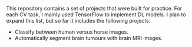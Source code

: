This repository contains a set of projects that were built for practice. For each CV task, I mainly used TensorFlow to implement DL models.
I plan to expand this list, but so far it includes the following projects:

- Classify between human versus horse images.
- Automatically segment brain tumours with brain MRI images.
